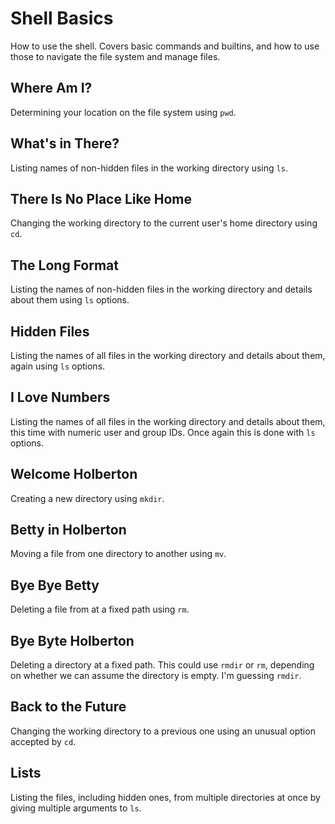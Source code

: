 # Shell Basics
How to use the shell. Covers basic commands and builtins, and how to use those to navigate the file system and manage files.

## Where Am I?
Determining your location on the file system using `pwd`.

## What's in There?
Listing names of non-hidden files in the working directory using `ls`.

## There Is No Place Like Home
Changing the working directory to the current user's home directory using `cd`.

## The Long Format
Listing the names of non-hidden files in the working directory and details about them using `ls` options.

## Hidden Files
Listing the names of all files in the working directory and details about them, again using `ls` options.

## I Love Numbers
Listing the names of all files in the working directory and details about them, this time with numeric user and group IDs. Once again this is done with `ls` options.

## Welcome Holberton
Creating a new directory using `mkdir`.

## Betty in Holberton
Moving a file from one directory to another using `mv`.

## Bye Bye Betty
Deleting a file from at a fixed path using `rm`.

## Bye Byte Holberton
Deleting a directory at a fixed path. This could use `rmdir` or `rm`, depending on whether we can assume the directory is empty. I'm guessing `rmdir`.

## Back to the Future
Changing the working directory to a previous one using an unusual option accepted by `cd`.

## Lists
Listing the files, including hidden ones, from multiple directories at once by giving multiple arguments to `ls`.
